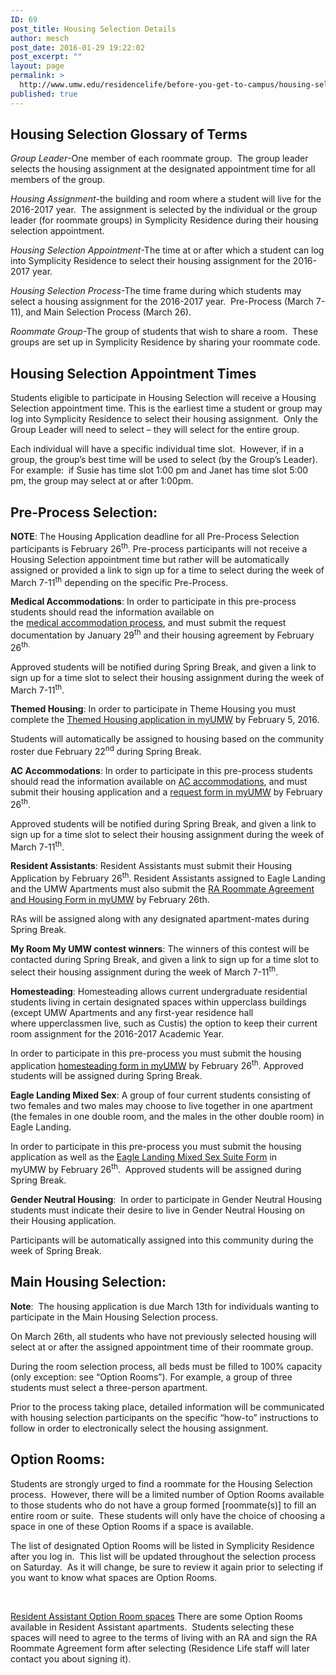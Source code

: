```yaml
---
ID: 69
post_title: Housing Selection Details
author: mesch
post_date: 2016-01-29 19:22:02
post_excerpt: ""
layout: page
permalink: >
  http://www.umw.edu/residencelife/before-you-get-to-campus/housing-selection/details/
published: true
---
```

<h2><strong>Housing Selection Glossary of Terms</strong></h2>
<em>Group Leader</em>-One member of each roommate group.  The group leader selects the housing assignment at the designated appointment time for all members of the group.

<em>Housing Assignment</em>-the building and room where a student will live for the 2016-2017 year.  The assignment is selected by the individual or the group leader (for roommate groups) in Symplicity Residence during their housing selection appointment.

<em>Housing Selection Appointment</em>-The time at or after which a student can log into Symplicity Residence to select their housing assignment for the 2016-2017 year.

<em>Housing Selection Process</em>-The time frame during which students may select a housing assignment for the 2016-2017 year.  Pre-Process (March 7-11), and Main Selection Process (March 26).

<em>Roommate Group</em>-The group of students that wish to share a room.  These groups are set up in Symplicity Residence by sharing your roommate code.
<h2><strong>Housing Selection Appointment Times</strong></h2>
Students eligible to participate in Housing Selection will receive a Housing Selection appointment time. This is the earliest time a student or group may log into Symplicity Residence to select their housing assignment.  Only the Group Leader will need to select – they will select for the entire group.

Each individual will have a specific individual time slot.  However, if in a group, the group’s best time will be used to select (by the Group’s Leader).  For example:  if Susie has time slot 1:00 pm and Janet has time slot 5:00 pm, the group may select at or after 1:00pm.
<h2><strong>Pre-Process Selection:</strong></h2>
<strong>NOTE</strong>: The Housing Application deadline for all Pre-Process Selection participants is February 26<sup>th</sup>. Pre-process participants will not receive a Housing Selection appointment time but rather will be automatically assigned or provided a link to sign up for a time to select during the week of March 7-11<sup>th</sup> depending on the specific Pre-Process.

<strong>Medical Accommodations</strong>: In order to participate in this pre-process students should read the information available on the <a href="http://academics.umw.edu/disability/accommodations/housing-accommodations/">medical accommodation process</a>, and must submit the request documentation by January 29<sup>th</sup> and their housing agreement by February 26<sup>th.</sup>

Approved students will be notified during Spring Break, and given a link to sign up for a time slot to select their housing assignment during the week of March 7-11<sup>th</sup>.

<strong>Themed Housing</strong>: In order to participate in Theme Housing you must complete the <a href="https://orgsync.com/59554/forms/166472">Themed Housing application in myUMW</a> by February 5, 2016.

Students will automatically be assigned to housing based on the community roster due February 22<sup>nd</sup> during Spring Break.

<strong>AC Accommodations</strong>: In order to participate in this pre-process students should read the information available on <a href="http://students.umw.edu/residencelife/airconditionedhousing/">AC accommodations</a>, and must submit their housing application and a <a href="https://orgsync.com/59554/forms/87507">request form in myUMW</a> by February 26<sup>th</sup>.

Approved students will be notified during Spring Break, and given a link to sign up for a time slot to select their housing assignment during the week of March 7-11<sup>th</sup>.

<strong>Resident Assistants</strong>: Resident Assistants must submit their Housing Application by February 26<sup>th</sup>. Resident Assistants assigned to Eagle Landing and the UMW Apartments must also submit the <a href="https://orgsync.com/59554/files/726047/show">RA Roommate Agreement and Housing Form in myUMW</a> by February 26th.

RAs will be assigned along with any designated apartment-mates during Spring Break.

<strong>My Room My UMW contest winners</strong>: The winners of this contest will be contacted during Spring Break, and given a link to sign up for a time slot to select their housing assignment during the week of March 7-11<sup>th</sup>.

<strong>Homesteading</strong>: Homesteading allows current undergraduate residential students living in certain designated spaces within upperclass buildings (except UMW Apartments and any first-year residence hall where upperclassmen live, such as Custis) the option to keep their current room assignment for the 2016-2017 Academic Year.

In order to participate in this pre-process you must submit the housing application <a href="https://orgsync.com/59554/forms/66700">homesteading form in myUMW</a> by February 26<sup>th</sup>. Approved students will be assigned during Spring Break.

<strong>Eagle Landing Mixed Sex</strong>: A group of four current students consisting of two females and two males may choose to live together in one apartment (the females in one double room, and the males in the other double room) in Eagle Landing.

In order to participate in this pre-process you must submit the housing application as well as the <a href="https://orgsync.com/59554/forms/131495">Eagle Landing Mixed Sex Suite Form</a> in myUMW by February 26<sup>th</sup>.  Approved students will be assigned during Spring Break.

<strong>Gender Neutral Housing</strong>:  In order to participate in Gender Neutral Housing students must indicate their desire to live in Gender Neutral Housing on their Housing application.

Participants will be automatically assigned into this community during the week of Spring Break.
<h2></h2>
<h2><strong>Main Housing Selection:</strong></h2>
<strong>Note</strong>:  The housing application is due March 13th for individuals wanting to participate in the Main Housing Selection process.

On March 26th, all students who have not previously selected housing will select at or after the assigned appointment time of their roommate group.

During the room selection process, all beds must be filled to 100% capacity (only exception: see “Option Rooms”). For example, a group of three students must select a three-person apartment.

Prior to the process taking place, detailed information will be communicated with housing selection participants on the specific “how-to” instructions to follow in order to electronically select the housing assignment.
<h2><strong>Option Rooms:</strong></h2>
Students are strongly urged to find a roommate for the Housing Selection process.  However, there will be a limited number of Option Rooms available to those students who do not have a group formed [roommate(s)] to fill an entire room or suite.  These students will only have the choice of choosing a space in one of these Option Rooms if a space is available.

The list of designated Option Rooms will be listed in Symplicity Residence after you log in.  This list will be updated throughout the selection process on Saturday.  As it will change, be sure to review it again prior to selecting if you want to know what spaces are Option Rooms.

&nbsp;

<u>Resident Assistant Option Room spaces</u>
There are some Option Rooms available in Resident Assistant apartments.  Students selecting these spaces will need to agree to the terms of living with an RA and sign the RA Roommate Agreement form after selecting (Residence Life staff will later contact you about signing it).